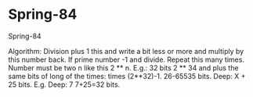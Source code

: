 # Spring-84
Spring-84

Algorithm: Division plus 1 this and write a bit less or more and multiply by this number back. If prime number -1 and divide. Repeat this many times. Number must be two n like this 2 ** n.
E.g.: 32 bits 2 ** 34 and plus the same bits of long of the times: times (2**32)-1. 26-65535 bits. Deep: X + 25 bits. E.g. 
Deep: 7 
7+25=32 bits.
